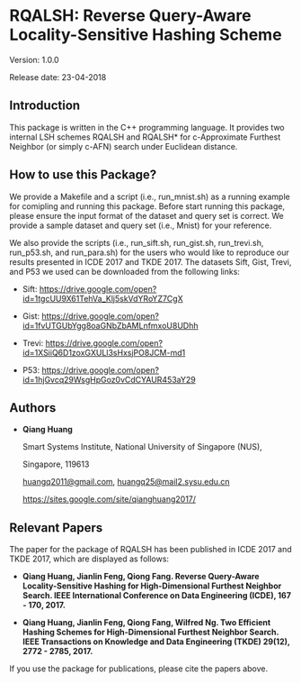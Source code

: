 # RQALSH: Reverse Query-Aware Locality-Sensitive Hashing Scheme

Version: 1.0.0

Release date: 23-04-2018


Introduction
--------

This package is written in the C++ programming language. It provides two 
internal LSH schemes RQALSH and RQALSH* for c-Approximate Furthest Neighbor 
(or simply c-AFN) search under Euclidean distance.

How to use this Package?
--------

We provide a Makefile and a script (i.e., run_mnist.sh) as a running example 
for comipling and running this package. Before start running this package, 
please ensure the input format of the dataset and query set is correct. We 
provide a sample dataset and query set (i.e., Mnist) for your reference.

We also provide the scripts (i.e., run_sift.sh, run_gist.sh, run_trevi.sh,
run_p53.sh, and run_para.sh) for the users who would like to reproduce our 
results presented in ICDE 2017 and TKDE 2017. The datasets Sift, Gist, Trevi, 
and P53 we used can be downloaded from the following links:

* Sift: https://drive.google.com/open?id=1tgcUU9X61TehVa_Klj5skVdYRoYZ7CgX

* Gist: https://drive.google.com/open?id=1fvUTGUbYgg8oaGNbZbAMLnfmxoU8UDhh

* Trevi: https://drive.google.com/open?id=1XSiiQ6D1zoxGXULl3sHxsjPO8JCM-md1

* P53: https://drive.google.com/open?id=1hjGvcq29WsgHpGoz0vCdCYAUR453aY29


Authors
--------

* **Qiang Huang**

  Smart Systems Institute, National University of Singapore (NUS),
  
  Singapore, 119613 
  
  huangq2011@gmail.com, huangq25@mail2.sysu.edu.cn
  
  https://sites.google.com/site/qianghuang2017/


Relevant Papers
--------

The paper for the package of RQALSH has been published in ICDE 2017 and TKDE 2017, 
which are displayed as follows:

* **Qiang Huang, Jianlin Feng, Qiong Fang. Reverse Query-Aware Locality-Sensitive 
Hashing for High-Dimensional Furthest Neighbor Search. IEEE International Conference 
on Data Engineering (ICDE), 167 - 170, 2017.**

* **Qiang Huang, Jianlin Feng, Qiong Fang, Wilfred Ng. Two Efficient Hashing Schemes 
for High-Dimensional Furthest Neighbor Search. IEEE Transactions on Knowledge and 
Data Engineering (TKDE) 29(12), 2772 - 2785, 2017.**

If you use the package for publications, please cite the papers above.
